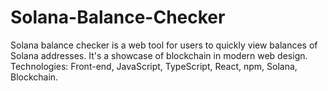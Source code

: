 # Solana-Balance-Checker
Solana balance checker is a web tool for users to quickly view balances of Solana addresses. It's a showcase of blockchain in modern web design. Technologies: Front-end, JavaScript, TypeScript, React, npm, Solana, Blockchain.
